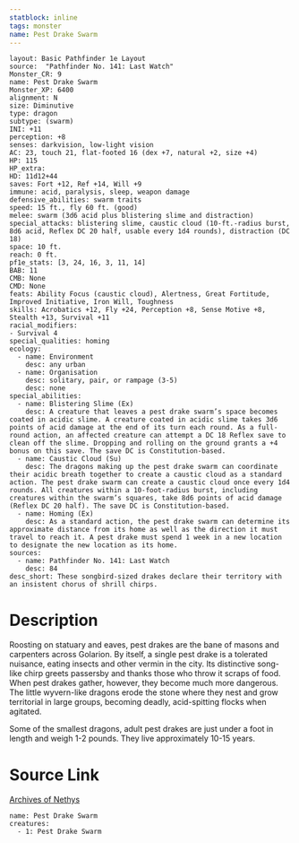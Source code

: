 ```yaml
---
statblock: inline
tags: monster
name: Pest Drake Swarm
---
```

```statblock
layout: Basic Pathfinder 1e Layout
source:  "Pathfinder No. 141: Last Watch"
Monster_CR: 9
name: Pest Drake Swarm
Monster_XP: 6400
alignment: N
size: Diminutive
type: dragon
subtype: (swarm)
INI: +11
perception: +8
senses: darkvision, low-light vision
AC: 23, touch 21, flat-footed 16 (dex +7, natural +2, size +4)
HP: 115
HP_extra: 
HD: 11d12+44
saves: Fort +12, Ref +14, Will +9
immune: acid, paralysis, sleep, weapon damage
defensive_abilities: swarm traits
speed: 15 ft., fly 60 ft. (good)
melee: swarm (3d6 acid plus blistering slime and distraction)
special_attacks: blistering slime, caustic cloud (10-ft.-radius burst, 8d6 acid, Reflex DC 20 half, usable every 1d4 rounds), distraction (DC 18)
space: 10 ft.
reach: 0 ft.
pf1e_stats: [3, 24, 16, 3, 11, 14]
BAB: 11
CMB: None
CMD: None
feats: Ability Focus (caustic cloud), Alertness, Great Fortitude, Improved Initiative, Iron Will, Toughness
skills: Acrobatics +12, Fly +24, Perception +8, Sense Motive +8, Stealth +13, Survival +11
racial_modifiers:
- Survival 4
special_qualities: homing
ecology:
  - name: Environment
    desc: any urban
  - name: Organisation
    desc: solitary, pair, or rampage (3-5)
    desc: none
special_abilities:
  - name: Blistering Slime (Ex)
    desc: A creature that leaves a pest drake swarm’s space becomes coated in acidic slime. A creature coated in acidic slime takes 3d6 points of acid damage at the end of its turn each round. As a full-round action, an affected creature can attempt a DC 18 Reflex save to clean off the slime. Dropping and rolling on the ground grants a +4 bonus on this save. The save DC is Constitution-based.
  - name: Caustic Cloud (Su)
    desc: The dragons making up the pest drake swarm can coordinate their acidic breath together to create a caustic cloud as a standard action. The pest drake swarm can create a caustic cloud once every 1d4 rounds. All creatures within a 10-foot-radius burst, including creatures within the swarm’s squares, take 8d6 points of acid damage (Reflex DC 20 half). The save DC is Constitution-based.
  - name: Homing (Ex)
    desc: As a standard action, the pest drake swarm can determine its approximate distance from its home as well as the direction it must travel to reach it. A pest drake must spend 1 week in a new location to designate the new location as its home.
sources:
  - name: Pathfinder No. 141: Last Watch
    desc: 84
desc_short: These songbird-sized drakes declare their territory with an insistent chorus of shrill chirps.
```
# Description
Roosting on statuary and eaves, pest drakes are the bane of masons and carpenters across Golarion. By itself, a single pest drake is a tolerated nuisance, eating insects and other vermin in the city. Its distinctive song-like chirp greets passersby and thanks those who throw it scraps of food. When pest drakes gather, however, they become much more dangerous. The little wyvern-like dragons erode the stone where they nest and grow territorial in large groups, becoming deadly, acid-spitting flocks when agitated.

 Some of the smallest dragons, adult pest drakes are just under a foot in length and weigh 1-2 pounds. They live approximately 10-15 years.
# Source Link
[Archives of Nethys](https://aonprd.com/MonsterDisplay.aspx?ItemName=Pest%20Drake%20Swarm)
```encounter-table
name: Pest Drake Swarm
creatures:
  - 1: Pest Drake Swarm
```
